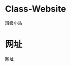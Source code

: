 # Class-Website
班级小站

# 网址
<a href="https://clear-sea.github.io/Class-Website/" target="_blank">网址</a>
